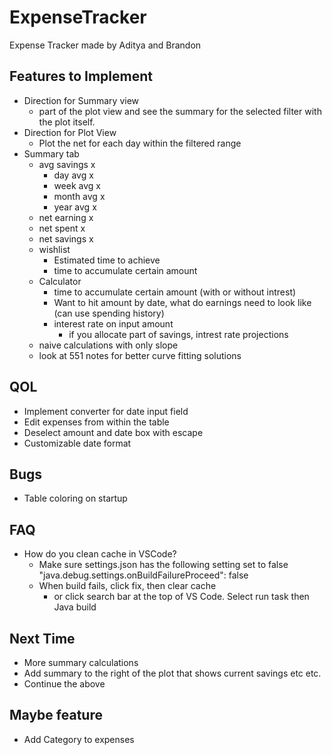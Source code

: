 # ExpenseTracker
Expense Tracker made by Aditya and Brandon

## Features to Implement
- Direction for Summary view
    - part of the plot view and see the summary for the selected filter with the plot itself.
- Direction for Plot View
    - Plot the net for each day within the filtered range
- Summary tab
	- avg savings x
		- day avg x
		- week avg x
		- month avg x
		- year avg x
	- net earning x
	- net spent x
	- net savings x
	- wishlist
		- Estimated time to achieve
		- time to accumulate certain amount
	- Calculator
		- time to accumulate certain amount (with or without intrest)
		- Want to hit amount by date, what do earnings need to look like (can use spending history)
		- interest rate on input amount
			- if you allocate part of savings, intrest rate projections
	- naive calculations with only slope
	- look at 551 notes for better curve fitting solutions

## QOL
- Implement converter for date input field
- Edit expenses from within the table
- Deselect amount and date box with escape
- Customizable date format


## Bugs
- Table coloring on startup


## FAQ
- How do you clean cache in VSCode?
	- Make sure settings.json has the following setting set to false "java.debug.settings.onBuildFailureProceed": false
	- When build fails, click fix, then clear cache
		- or click search bar at the top of VS Code. Select run task then Java build

## Next Time
- More summary calculations
- Add summary to the right of the plot that shows current savings etc etc.
- Continue the above

## Maybe feature
- Add Category to expenses
